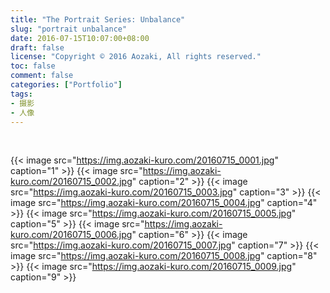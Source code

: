 ```yaml
---
title: "The Portrait Series: Unbalance"
slug: "portrait unbalance"
date: 2016-07-15T10:07:00+08:00
draft: false
license: "Copyright © 2016 Aozaki, All rights reserved."
toc: false
comment: false
categories: ["Portfolio"]
tags: 
- 摄影
- 人像
---
```


<br>

{{< image src="https://img.aozaki-kuro.com/20160715_0001.jpg" caption="1" >}}
{{< image src="https://img.aozaki-kuro.com/20160715_0002.jpg" caption="2" >}}
{{< image src="https://img.aozaki-kuro.com/20160715_0003.jpg" caption="3" >}}
{{< image src="https://img.aozaki-kuro.com/20160715_0004.jpg" caption="4" >}}
{{< image src="https://img.aozaki-kuro.com/20160715_0005.jpg" caption="5" >}}
{{< image src="https://img.aozaki-kuro.com/20160715_0006.jpg" caption="6" >}}
{{< image src="https://img.aozaki-kuro.com/20160715_0007.jpg" caption="7" >}}
{{< image src="https://img.aozaki-kuro.com/20160715_0008.jpg" caption="8" >}}
{{< image src="https://img.aozaki-kuro.com/20160715_0009.jpg" caption="9" >}}

<!--
    Hasselblad 203FE
    Hasselblad F 110m f/2.0 Planar
    Fujifilm Pro 400H
-->
